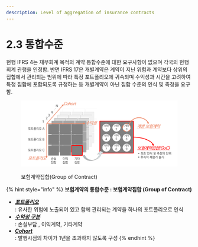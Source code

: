 ```yaml
---
description: Level of aggregation of insurance contracts
---
```


# 2.3 통합수준

현행 IFRS 4는 재무회계 목적의 계약 통합수준에 대한 요구사항이 없으며 각국의 현행 회계 관행을 인정함. 반면 IFRS 17은 개별계약은 계약이 지닌 위험과 계약보다 상위의 집합에서 관리되는 범위에 따라 특정 포트폴리오에 귀속되며 수익성과 시간을 고려하여 특정 집합에 포함되도록 규정하는 등 개별계약이 아닌 집합 수준의 인식 및 측정을 요구함.&#x20;

<figure><img src="../../.gitbook/assets/assets_-MCq_hIKPo4BhcKtBqTt_-MLAhKmx_x6u-eepnHlC_-MLAkg4hShOcW1FMIAIu_그림2-3.webp" alt=""><figcaption><p>보험계약집합(Group of Contract) </p></figcaption></figure>

{% hint style="info" %}
**보험계약의 통합수준 : 보험계약집합 (Group of Contract)**

* [_**포트폴리오**_](2.3.1.md#undefined) \
  : 유사한 위험에 노출되어 있고 함께 관리되는 계약을 하나의 포트폴리오로 인식
* [_**수익성 구분**_](2.3.1.md#undefined-1) \
  : 손실부담 , 이익계약, 기타계약
* [_**Cohort**_ ](2.3.1.md#cohort) \
  : 발행시점의 차이가 1년을 초과하지 않도록 구성&#x20;
{% endhint %}
